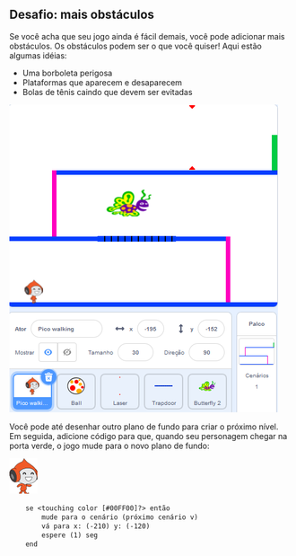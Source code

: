 ## Desafio: mais obstáculos

Se você acha que seu jogo ainda é fácil demais, você pode adicionar mais obstáculos. Os obstáculos podem ser o que você quiser! Aqui estão algumas idéias:

+ Uma borboleta perigosa
+ Plataformas que aparecem e desaparecem
+ Bolas de tênis caindo que devem ser evitadas

![captura de tela](images/dodge-obstacles.png)

Você pode até desenhar outro plano de fundo para criar o próximo nível. Em seguida, adicione código para que, quando seu personagem chegar na porta verde, o jogo mude para o novo plano de fundo:

![ator pico walking](images/pico_walking_sprite.png)

```blocks3
    se <touching color [#00FF00]?> então
        mude para o cenário (próximo cenário v)
        vá para x: (-210) y: (-120)
        espere (1) seg
    end
```